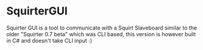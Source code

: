 SquirterGUI
===========

Squirter GUI is a tool to communicate with a Squirt Slaveboard similar to the older "Squirter 0.7 beta" which was CLI based, this version is however built in C# and doesn't take CLI input :)